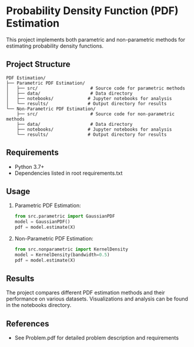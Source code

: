 # Probability Density Function (PDF) Estimation

This project implements both parametric and non-parametric methods for estimating probability density functions.

## Project Structure
```
PDF Estimation/
├── Parametric PDF Estimation/
│   ├── src/                    # Source code for parametric methods
│   ├── data/                   # Data directory
│   ├── notebooks/             # Jupyter notebooks for analysis
│   └── results/               # Output directory for results
└── Non-Parametric PDF Estimation/
    ├── src/                    # Source code for non-parametric methods
    ├── data/                   # Data directory
    ├── notebooks/             # Jupyter notebooks for analysis
    └── results/               # Output directory for results
```

## Requirements
- Python 3.7+
- Dependencies listed in root requirements.txt

## Usage
1. Parametric PDF Estimation:
   ```python
   from src.parametric import GaussianPDF
   model = GaussianPDF()
   pdf = model.estimate(X)
   ```

2. Non-Parametric PDF Estimation:
   ```python
   from src.nonparametric import KernelDensity
   model = KernelDensity(bandwidth=0.5)
   pdf = model.estimate(X)
   ```

## Results
The project compares different PDF estimation methods and their performance on various datasets. Visualizations and analysis can be found in the notebooks directory.

## References
- See Problem.pdf for detailed problem description and requirements 
